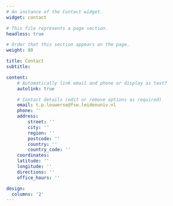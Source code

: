 ```yaml
---
# An instance of the Contact widget.
widget: contact

# This file represents a page section.
headless: true

# Order that this section appears on the page.
weight: 80

title: Contact
subtitle:

content:
    # Automatically link email and phone or display as text?
    autolink: true

    # Contact details (edit or remove options as required)
    email: t.p.louwerse@fsw.leidenuniv.nl
    phone: ''
    address:
        street: ''
        city: ''
        region: ''
        postcode: ''
        country: ''
        country_code: ''
    coordinates:
    latitude: ''
    longitude: ''
    directions: ''
    office_hours: '' 

design:
  columns: '2'
---
```



